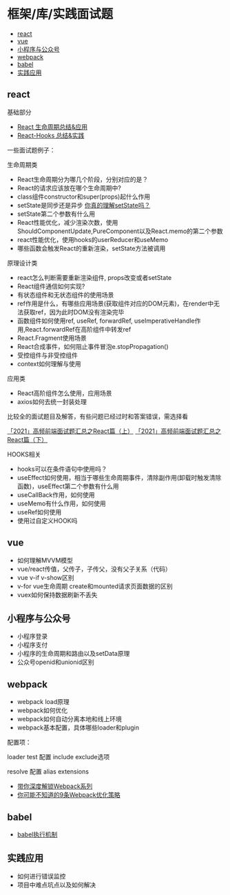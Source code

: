 # 框架/库/实践面试题

- [react](#react)
- [vue](#vue)
- [小程序与公众号](#小程序与公众号)
- [webpack](#webpack)
- [babel](#babel)
- [实践应用](#实践应用)

## react

基础部分

- [React 生命周期总结&应用](https://github.com/xblcity/blog/blob/master/react/lifecycle.md)
- [React-Hooks 总结&实践](https://github.com/xblcity/blog/blob/master/react/react-hooks.md)

一些面试题例子：

生命周期类

- React生命周期分为哪几个阶段，分别对应的是？
- React的请求应该放在哪个生命周期中?
- class组件constructor和super(props)起什么作用
- setState是同步还是异步 [你真的理解setState吗？](https://juejin.im/post/5b45c57c51882519790c7441)
- setState第二个参数有什么用
- React性能优化，减少渲染次数，使用ShouldComponentUpdate,PureComponent以及React.memo的第二个参数
- react性能优化，使用hooks的userReducer和useMemo
- 哪些函数会触发React的重新渲染，setState方法被调用

原理设计类

- react怎么判断需要重新渲染组件, props改变或者setState
- React组件通信如何实现?
- 有状态组件和无状态组件的使用场景
- ref作用是什么，有哪些应用场景(获取组件对应的DOM元素)，在render中无法获取ref，因为此时DOM没有渲染完毕
- 函数组件如何使用ref, useRef, forwardRef, useImperativeHandle作用,React.forwardRef在高阶组件中转发ref
- React.Fragment使用场景
- React合成事件，如何阻止事件冒泡e.stopPropagation()
- 受控组件与非受控组件
- context如何理解与使用

应用类

- React高阶组件怎么使用，应用场景
- axios如何去统一封装处理

比较全的面试题目及解答，有些问题已经过时和答案错误，需选择看

[「2021」高频前端面试题汇总之React篇（上）](https://juejin.cn/post/6941546135827775525#heading-11)
[「2021」高频前端面试题汇总之React篇（下）](https://juejin.cn/post/6940942549305524238)

HOOKS相关

- hooks可以在条件语句中使用吗？
- useEffect如何使用，相当于哪些生命周期事件，清除副作用(卸载时触发清除函数)，useEffect第二个参数有什么用
- useCallBack作用，如何使用
- useMemo有什么作用，如何使用
- useRef如何使用
- 使用过自定义HOOK吗

## vue

- 如何理解MVVM模型
- vue/react传值，父传子，子传父，没有父子关系（代码）
- vue v-if v-show区别
- v-for vue生命周期 create和mounted请求页面数据的区别
- vuex如何保持数据刷新不丢失

## 小程序与公众号

- 小程序登录
- 小程序支付
- 小程序的生命周期和路由以及setData原理
- 公众号openid和unionid区别

## webpack

- webpack load原理
- webpack如何优化
- webpack如何自动分离本地和线上环境
- webpack基本配置，具体哪些loader和plugin

配置项：

loader test 配置 include exclude选项

resolve 配置 alias extensions

- [带你深度解锁Webpack系列](https://juejin.cn/post/6844904079219490830)
- [你可能不知道的9条Webpack优化策略](https://juejin.cn/post/6854573213171580941)

## babel

- [babel执行机制](https://github.com/MuYunyun/blog/blob/master/BasicSkill/%E7%95%AA%E5%A4%96%E7%AF%87/babel%E6%89%A7%E8%A1%8C%E6%9C%BA%E5%88%B6.md)

## 实践应用

- 如何进行错误监控
- 项目中难点坑点以及如何解决